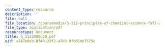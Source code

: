 ```yaml
---
content_type: resource
description: ''
file: null
file_location: /coursemedia/5-112-principles-of-chemical-science-fall-2005/a767e0eb8f4838f2a7d00fb61de7575c_5_1122005L20.pdf
file_type: application/pdf
resourcetype: Document
title: 5_1122005L20.pdf
uid: a767e0eb-8f48-38f2-a7d0-0fb61de7575c
---
```


